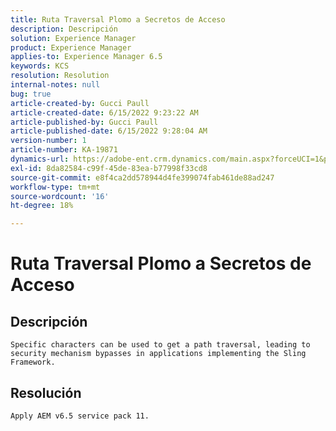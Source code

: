 ```yaml
---
title: Ruta Traversal Plomo a Secretos de Acceso
description: Descripción
solution: Experience Manager
product: Experience Manager
applies-to: Experience Manager 6.5
keywords: KCS
resolution: Resolution
internal-notes: null
bug: true
article-created-by: Gucci Paull
article-created-date: 6/15/2022 9:23:22 AM
article-published-by: Gucci Paull
article-published-date: 6/15/2022 9:28:04 AM
version-number: 1
article-number: KA-19871
dynamics-url: https://adobe-ent.crm.dynamics.com/main.aspx?forceUCI=1&pagetype=entityrecord&etn=knowledgearticle&id=7d9168ca-8cec-ec11-bb3d-000d3a5c4890
exl-id: 8da82584-c99f-45de-83ea-b77998f33cd8
source-git-commit: e8f4ca2dd578944d4fe399074fab461de88ad247
workflow-type: tm+mt
source-wordcount: '16'
ht-degree: 18%

---
```


# Ruta Traversal Plomo a Secretos de Acceso

## Descripción


`Specific characters can be used to get a path traversal, leading to security mechanism bypasses in applications implementing the Sling Framework.`


## Resolución


`Apply AEM v6.5 service pack 11.`

